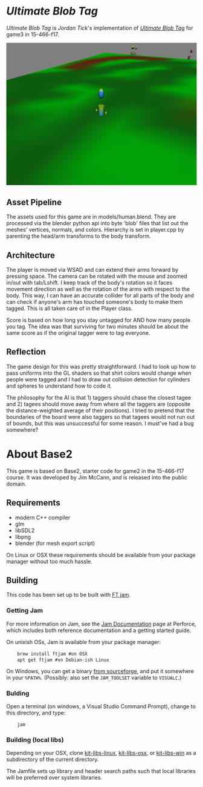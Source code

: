 # *Ultimate Blob Tag*

*Ultimate Blob Tag* is *Jordan Tick*'s implementation of [*Ultimate Blob Tag*](http://graphics.cs.cmu.edu/courses/15-466-f17/game3-designs/jrtick) for game3 in 15-466-f17.

![alt text](https://raw.githubusercontent.com/jrtick/15-466-f17-game3/master/screenshots/screenshot.png)

## Asset Pipeline

The assets used for this game are in models/human.blend. They are processed via the blender python api into byte 'blob' files that list out the meshes' vertices, normals, and colors.
Hierarchy is set in player.cpp by parenting the head/arm transforms to the body transform.

## Architecture

The player is moved via WSAD and can extend their arms forward by pressing space. The camera can be rotated with the mouse and zoomed in/out with tab/Lshift. I keep track of the body's rotation so it faces movement direction as well as the rotation of the arms with respect to the body. This way, I can have an accurate collider for all parts of the body and can check if anyone's arm has touched someone's body to make them tagged. This is all taken care of in the Player class.

Score is based on how long you stay untagged for AND how many people you tag. The idea was that surviving for two minutes should be about the same score as if the original tagger were to tag everyone.

## Reflection

The game design for this was pretty straightforward. I had to look up how to pass uniforms into the GL shaders so that shirt colors would change when people were tagged and I had to draw out collision detection for cylinders and spheres to understand how to code it.

The philosophy for the AI is that 1) taggers should chase the closest tagee and 2) tagees should move away from where all the taggers are (opposite the distance-weighted average of their positions). I tried to pretend that the boundaries of the board were also taggers so that tagees would not run out of bounds, but this was unsuccessful for some reason. I must've had a bug somewhere?

# About Base2

This game is based on Base2, starter code for game2 in the 15-466-f17 course. It was developed by Jim McCann, and is released into the public domain.

## Requirements

 - modern C++ compiler
 - glm
 - libSDL2
 - libpng
 - blender (for mesh export script)

On Linux or OSX these requirements should be available from your package manager without too much hassle.

## Building

This code has been set up to be built with [FT jam](https://www.freetype.org/jam/).

### Getting Jam

For more information on Jam, see the [Jam Documentation](https://www.perforce.com/documentation/jam-documentation) page at Perforce, which includes both reference documentation and a getting started guide.

On unixish OSs, Jam is available from your package manager:
```
	brew install ftjam #on OSX
	apt get ftjam #on Debian-ish Linux
```

On Windows, you can get a binary [from sourceforge](https://sourceforge.net/projects/freetype/files/ftjam/2.5.2/ftjam-2.5.2-win32.zip/download),
and put it somewhere in your `%PATH%`.
(Possibly: also set the `JAM_TOOLSET` variable to `VISUALC`.)

### Bulding
Open a terminal (on windows, a Visual Studio Command Prompt), change to this directory, and type:
```
	jam
```

### Building (local libs)

Depending on your OSX, clone 
[kit-libs-linux](https://github.com/ixchow/kit-libs-linux),
[kit-libs-osx](https://github.com/ixchow/kit-libs-osx),
or [kit-libs-win](https://github.com/ixchow/kit-libs-win)
as a subdirectory of the current directory.

The Jamfile sets up library and header search paths such that local libraries will be preferred over system libraries.
